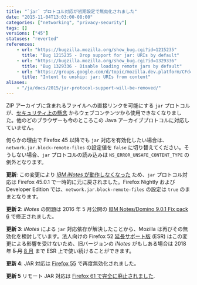 ```yaml
---
title: "`jar` プロトコル対応が初期設定で無効化されました"
date: "2015-11-04T13:03:00-08:00"
categories: ["networking", "privacy-security"]
tags: []
versions: ["45"]
statuses: "reverted"
references:
    - url: "https://bugzilla.mozilla.org/show_bug.cgi?id=1215235"
      title: "Bug 1215235 - Drop support for jar: URIs by default"
    - url: "https://bugzilla.mozilla.org/show_bug.cgi?id=1329336"
      title: "Bug 1329336 - Disable loading remote jars by default"
    - url: "https://groups.google.com/d/topic/mozilla.dev.platform/CFd4w8GzdEI/discussion"
      title: "Intent to unship: jar: URIs from content"
aliases:
    - "/ja/docs/2015/jar-protocol-support-will-be-removed/"
---
```

ZIP アーカイブに含まれるファイルへの直接リンクを可能にする `jar` プロトコルが、[セキュリティ上の懸念](https://developer.mozilla.org/ja/docs/Mozilla/Security/Security_and_the_jar_protocol) からウェブコンテンツから使用できなくなりました。他のどのブラウザーも今のところこの Java アーカイブプロトコルに対応していません。

何らかの理由で Firefox 45 以降でも `jar` 対応を有効化したい場合は、`network.jar.block-remote-files` の設定値を `false` に切り替えてください。そうしない場合、`jar` プロトコルの読み込みは `NS_ERROR_UNSAFE_CONTENT_TYPE` の例外となります。

**更新**: この変更により [*IBM iNotes* が動作しなくなった](https://bugzilla.mozilla.org/show_bug.cgi?id=1255139) ため、`jar` プロトコル対応は Firefox 45.0.1 で一時的に元に戻されました。Firefox Nightly および Developer Edition では、`network.jar.block-remote-files` の設定は `true` のままとなります。

**更新 2**: *iNotes* の問題は 2016 年 5 月公開の [IBM Notes/Domino 9.0.1 Fix pack 6](http://www-10.lotus.com/ldd/fixlist.nsf/8d1c0550e6242b69852570c900549a74/e413ea1ca447b3bf85257f77006b7f60) で修正されました。

**更新 3**: *iNotes* による `jar` 対応依存が解決したことから、Mozilla は再びその無効化を検討しています。法人向けの Firefox 52 [延長サポート版](https://www.mozilla.org/ja/firefox/organizations/) (ESR) はこの変更による影響を受けないため、旧バージョンの *iNotes* がもしある場合は 2018 年 <del>5 月</del> <ins>8 月</ins> まで ESR 上で使い続けることができます。

**更新 4**: JAR 対応は [Firefox 55](https://www.fxsitecompat.com/ja/docs/2015/jar-protocol-support-has-been-disabled-by-default/) で再度無効化されました。

**更新 5** リモート JAR 対応は [Firefox 61 で完全に廃止されました](https://www.fxsitecompat.com/ja/docs/2018/remote-jar-support-has-been-completely-removed/).
